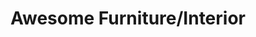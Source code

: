 ---
title: "Awesome Furniture/Interior"
url: /karachi/awesome-furniture-interior/
shop: furniture
---